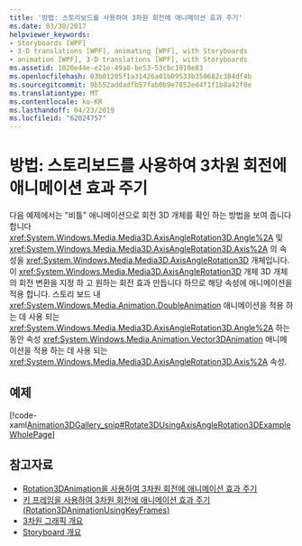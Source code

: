 ```yaml
---
title: '방법: 스토리보드를 사용하여 3차원 회전에 애니메이션 효과 주기'
ms.date: 03/30/2017
helpviewer_keywords:
- Storyboards [WPF]
- 3-D translations [WPF], animating [WPF], with Storyboards
- animation [WPF], 3-D translations [WPF], with Storyboards
ms.assetid: 1020e44e-e21e-49a8-be53-53cbc1910e83
ms.openlocfilehash: 03b01205f1a31426a01b09533b350682c384df4b
ms.sourcegitcommit: 9b552addadfb57fab0b9e7852ed4f1f1b8a42f8e
ms.translationtype: MT
ms.contentlocale: ko-KR
ms.lasthandoff: 04/23/2019
ms.locfileid: "62024757"
---
```

# <a name="how-to-animate-a-3-d-rotation-using-storyboards"></a>방법: 스토리보드를 사용하여 3차원 회전에 애니메이션 효과 주기
다음 예제에서는 "비틀" 애니메이션으로 회전 3D 개체를 확인 하는 방법을 보여 줍니다 합니다 <xref:System.Windows.Media.Media3D.AxisAngleRotation3D.Angle%2A> 및 <xref:System.Windows.Media.Media3D.AxisAngleRotation3D.Axis%2A> 의 속성을 <xref:System.Windows.Media.Media3D.AxisAngleRotation3D> 개체입니다. 이 <xref:System.Windows.Media.Media3D.AxisAngleRotation3D> 개체 3D 개체의 회전 변환을 지정 하 고 원하는 회전 효과 만듭니다 하므로 해당 속성에 애니메이션을 적용 합니다. 스토리 보드 내 <xref:System.Windows.Media.Animation.DoubleAnimation> 애니메이션을 적용 하는 데 사용 되는 <xref:System.Windows.Media.Media3D.AxisAngleRotation3D.Angle%2A> 하는 동안 속성 <xref:System.Windows.Media.Animation.Vector3DAnimation> 애니메이션을 적용 하는 데 사용 되는 <xref:System.Windows.Media.Media3D.AxisAngleRotation3D.Axis%2A> 속성.  
  
## <a name="example"></a>예제  
 [!code-xaml[Animation3DGallery_snip#Rotate3DUsingAxisAngleRotation3DExampleWholePage](~/samples/snippets/csharp/VS_Snippets_Wpf/Animation3DGallery_snip/CS/Rotat3DUsingAxisAngleRotation3DExample.xaml#rotate3dusingaxisanglerotation3dexamplewholepage)]  
  
## <a name="see-also"></a>참고자료

- [Rotation3DAnimation을 사용하여 3차원 회전에 애니메이션 효과 주기](how-to-animate-a-3-d-rotation-using-rotation3danimation.md)
- [키 프레임을 사용하여 3차원 회전에 애니메이션 효과 주기(Rotation3DAnimationUsingKeyFrames)](how-to-animate-a-3-d-rotation-using-key-frames.md)
- [3차원 그래픽 개요](3-d-graphics-overview.md)
- [Storyboard 개요](storyboards-overview.md)
